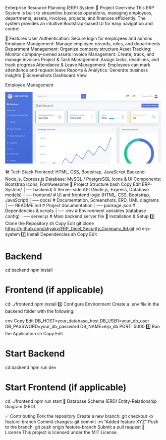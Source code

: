 Enterprise Resource Planning (ERP) System
🚀 Project Overview
This ERP System is built to streamline business operations, managing employees, departments, assets, invoices, projects, and finances efficiently. The system provides an intuitive Bootstrap-based UI for easy navigation and control.

📌 Features
User Authentication: Secure login for employees and admins
Employee Management: Manage employee records, roles, and departments
Department Management: Organize company structure
Asset Tracking: Monitor company-owned assets
Invoice Management: Create, track, and manage invoices
Project & Task Management: Assign tasks, deadlines, and track progress
Attendance & Leave Management: Employees can mark attendance and request leave
Reports & Analytics: Generate business insights
🎨 Screenshots
Dashboard View

Employee Management

![Dashboard](image.png)

🛠 Tech Stack
Frontend: HTML, CSS, Bootstrap, JavaScript
Backend: Node.js, Express.js
Database: MySQL / PostgreSQL
Icons & UI Components: Bootstrap Icons, FontAwesome
📂 Project Structure
bash
Copy
Edit
ERP-System/
│── backend/           # Server-side API (Node.js, Express, Database models)
│── frontend/          # UI and frontend logic (HTML, CSS, Bootstrap, JavaScript)
│── docs/              # Documentation, Screenshots, ERD, UML diagrams
│── README.md          # Project documentation
│── package.json       # Dependencies & scripts
│── .env               # Environment variables (database config)
│── server.js          # Main backend server file
🚀 Installation & Setup
1️⃣ Clone the Repository
sh
Copy
Edit
git clone https://github.com/shyakx/ERP_Dicel_Security_Company_ltd.git
cd erp-system
2️⃣ Install Dependencies
sh
Copy
Edit
# Backend
cd backend
npm install

# Frontend (if applicable)
cd ../frontend
npm install
3️⃣ Configure Environment
Create a .env file in the backend folder with the following:

env
Copy
Edit
DB_HOST=your_database_host
DB_USER=your_db_user
DB_PASSWORD=your_db_password
DB_NAME=erp_db
PORT=5000
4️⃣ Run the Application
sh
Copy
Edit
# Start Backend
cd backend
npm run dev

# Start Frontend (if applicable)
cd ../frontend
npm run start
📜 Database Schema (ERD)
Entity-Relationship Diagram (ERD)


✅ Contributing
Fork the repository
Create a new branch: git checkout -b feature-branch
Commit changes: git commit -m "Added feature XYZ"
Push to the branch: git push origin feature-branch
Submit a pull request
📄 License
This project is licensed under the MIT License.